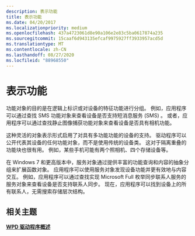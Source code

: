 ```yaml
---
description: 表示功能
title: 表示功能
ms.date: 04/20/2017
ms.localizationpriority: medium
ms.openlocfilehash: 437a4723061d8e90a106e2e83c5ba0617874a235
ms.sourcegitcommit: 15caaf6d943135efcaf9975927ff3933957acd5d
ms.translationtype: MT
ms.contentlocale: zh-CN
ms.lasthandoff: 08/27/2020
ms.locfileid: "88968550"
---
```

# <a name="representing-functionality"></a>表示功能


功能对象的目的是在逻辑上标识或对设备的特征功能进行分组。 例如，应用程序可以通过查找 SMS 功能对象来查看设备是否支持短消息服务 (SMS) 。 或者，应用程序可以通过查找静止图像捕获功能对象来查看设备是否具有相机功能。

这种灵活的对象表示形式启用了对具有多功能功能的设备的支持。 驱动程序可以公开代表其设备的任何功能对象，而不是使用传统的设备类。 这对于隔离重叠的功能块也很有用。 例如，某些手机可能有两个照相机、四个存储设备等。

在 Windows 7 和更高版本中，服务对象通过提供丰富的功能查询和内容的抽象分组来扩展函数对象。 应用程序可以使用服务对象发现设备功能并更有效地与内容交互。 例如，应用程序可以通过查找实现 Microsoft Full 枚举同步联系人服务的服务对象来查看设备是否支持联系人同步。 现在，应用程序可以找到设备上的所有联系人，无需搜索存储层次结构。

## <a name="span-idrelated_topicsspanrelated-topics"></a><span id="related_topics"></span>相关主题


[**WPD 驱动程序概述**](wpd-drivers-overview.md)

 

 






